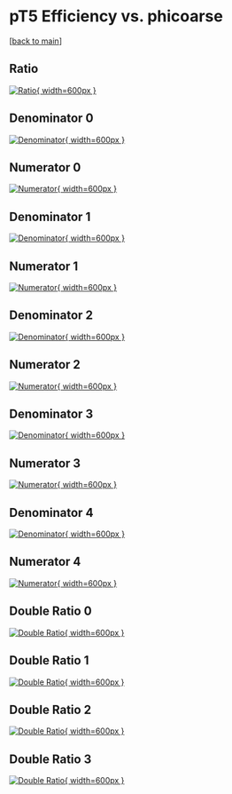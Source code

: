 # pT5 Efficiency vs. phicoarse

[[back to main](./)]



## Ratio

[![Ratio](../mtv/var/pT5_vtr_13_0_eff_phicoarse.png){ width=600px }](../mtv/var/pT5_vtr_13_0_eff_phicoarse.pdf)

## Denominator 0

[![Denominator](../mtv/den/pT5_vtr_13_0_eff_phicoarse_den0.png){ width=600px }](../mtv/den/pT5_vtr_13_0_eff_phicoarse_den0.pdf)

## Numerator 0

[![Numerator](../mtv/num/pT5_vtr_13_0_eff_phicoarse_num0.png){ width=600px }](../mtv/num/pT5_vtr_13_0_eff_phicoarse_num0.pdf)

## Denominator 1

[![Denominator](../mtv/den/pT5_vtr_13_0_eff_phicoarse_den1.png){ width=600px }](../mtv/den/pT5_vtr_13_0_eff_phicoarse_den1.pdf)

## Numerator 1

[![Numerator](../mtv/num/pT5_vtr_13_0_eff_phicoarse_num1.png){ width=600px }](../mtv/num/pT5_vtr_13_0_eff_phicoarse_num1.pdf)

## Denominator 2

[![Denominator](../mtv/den/pT5_vtr_13_0_eff_phicoarse_den2.png){ width=600px }](../mtv/den/pT5_vtr_13_0_eff_phicoarse_den2.pdf)

## Numerator 2

[![Numerator](../mtv/num/pT5_vtr_13_0_eff_phicoarse_num2.png){ width=600px }](../mtv/num/pT5_vtr_13_0_eff_phicoarse_num2.pdf)

## Denominator 3

[![Denominator](../mtv/den/pT5_vtr_13_0_eff_phicoarse_den3.png){ width=600px }](../mtv/den/pT5_vtr_13_0_eff_phicoarse_den3.pdf)

## Numerator 3

[![Numerator](../mtv/num/pT5_vtr_13_0_eff_phicoarse_num3.png){ width=600px }](../mtv/num/pT5_vtr_13_0_eff_phicoarse_num3.pdf)

## Denominator 4

[![Denominator](../mtv/den/pT5_vtr_13_0_eff_phicoarse_den4.png){ width=600px }](../mtv/den/pT5_vtr_13_0_eff_phicoarse_den4.pdf)

## Numerator 4

[![Numerator](../mtv/num/pT5_vtr_13_0_eff_phicoarse_num4.png){ width=600px }](../mtv/num/pT5_vtr_13_0_eff_phicoarse_num4.pdf)

## Double Ratio 0

[![Double Ratio](../mtv/ratio/pT5_vtr_13_0_eff_phicoarse_ratio0.png){ width=600px }](../mtv/ratio/pT5_vtr_13_0_eff_phicoarse_ratio0.pdf)

## Double Ratio 1

[![Double Ratio](../mtv/ratio/pT5_vtr_13_0_eff_phicoarse_ratio1.png){ width=600px }](../mtv/ratio/pT5_vtr_13_0_eff_phicoarse_ratio1.pdf)

## Double Ratio 2

[![Double Ratio](../mtv/ratio/pT5_vtr_13_0_eff_phicoarse_ratio2.png){ width=600px }](../mtv/ratio/pT5_vtr_13_0_eff_phicoarse_ratio2.pdf)

## Double Ratio 3

[![Double Ratio](../mtv/ratio/pT5_vtr_13_0_eff_phicoarse_ratio3.png){ width=600px }](../mtv/ratio/pT5_vtr_13_0_eff_phicoarse_ratio3.pdf)

